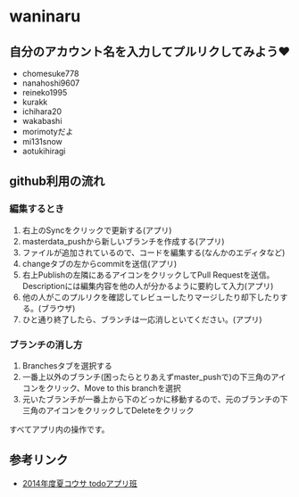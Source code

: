 # waninaru
## 自分のアカウント名を入力してプルリクしてみよう♥

* chomesuke778
* nanahoshi9607
* reineko1995
* kurakk
* ichihara20
* wakabashi
* morimotyだよ
* mi131snow
* aotukihiragi

## github利用の流れ
### 編集するとき
1. 右上のSyncをクリックで更新する(アプリ)
2. masterdata_pushから新しいブランチを作成する(アプリ)
3. ファイルが追加されているので、コードを編集する(なんかのエディタなど)
4. changeタブの左からcommitを送信(アプリ)
5. 右上Publishの左隣にあるアイコンをクリックしてPull Requestを送信。Descriptionには編集内容を他の人が分かるように要約して入力(アプリ)
6. 他の人がこのプルリクを確認してレビューしたりマージしたり却下したりする。(ブラウザ)
7. ひと通り終了したら、ブランチは一応消しといてください。(アプリ)

### ブランチの消し方
1. Branchesタブを選択する
2. 一番上以外のブランチ(困ったらとりあえずmaster_pushで)の下三角のアイコンをクリック、Move to this branchを選択
3. 元いたブランチが一番上から下のどっかに移動するので、元のブランチの下三角のアイコンをクリックしてDeleteをクリック


すべてアプリ内の操作です。

## 参考リンク
* [2014年度夏コウサ todoアプリ班](https://github.com/takuminnnn/todo_app/wiki)